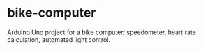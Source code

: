 # bike-computer
Arduino Uno project for a bike computer: speedometer, heart rate calculation, automated light control.
